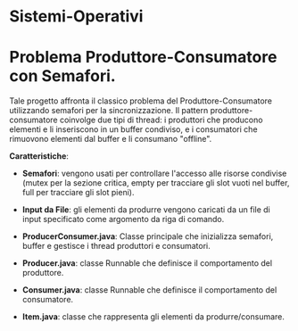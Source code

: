 # Sistemi-Operativi
# Problema Produttore-Consumatore con Semafori.
Tale progetto affronta il classico problema del Produttore-Consumatore utilizzando semafori per la sincronizzazione. Il pattern produttore-consumatore coinvolge due tipi di thread: i produttori che producono elementi e li inseriscono in un buffer condiviso, e i consumatori che rimuovono elementi dal buffer e li consumano "offline".

**Caratteristiche**:
- **Semafori**: vengono usati per controllare l'accesso alle risorse condivise (mutex per la sezione critica, empty per tracciare gli slot vuoti nel buffer, full per tracciare gli slot pieni).
- **Input da File**: gli elementi da produrre vengono caricati da un file di input specificato come argomento da riga di comando.

- **ProducerConsumer.java**: Classe principale che inizializza semafori, buffer e gestisce i thread produttori e consumatori.
- **Producer.java**: classe Runnable che definisce il comportamento del produttore.
- **Consumer.java**: classe Runnable che definisce il comportamento del consumatore.
- **Item.java**: classe che rappresenta gli elementi da produrre/consumare.
